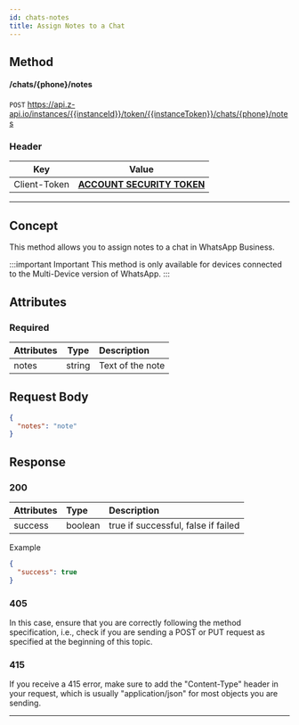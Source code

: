 ```yaml
---
id: chats-notes  
title: Assign Notes to a Chat  
---
```


## Method

#### /chats/{phone}/notes

`POST` https://api.z-api.io/instances/{{instanceId}}/token/{{instanceToken}}/chats/{phone}/notes

### Header

|      Key       |            Value            |
| :------------: |     :-----------------:     |
|  Client-Token  | **[ACCOUNT SECURITY TOKEN](../security/client-token)** |
---

## Concept

This method allows you to assign notes to a chat in WhatsApp Business.

:::important Important
This method is only available for devices connected to the Multi-Device version of WhatsApp.
:::

## Attributes

### Required

| Attributes |  Type  | Description          |
| :--------- | :----: | :------------------- |
| notes      | string | Text of the note     |

## Request Body

```json
{
  "notes": "note"
}
```

## Response

### 200

| Attributes | Type    | Description                                           |
| :--------- | :------ | :---------------------------------------------------- |
| success    | boolean | true if successful, false if failed                   |

Example

```json
{
  "success": true
}
```

### 405

In this case, ensure that you are correctly following the method specification, i.e., check if you are sending a POST or PUT request as specified at the beginning of this topic.

### 415

If you receive a 415 error, make sure to add the "Content-Type" header in your request, which is usually "application/json" for most objects you are sending.

---